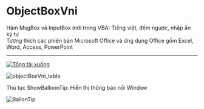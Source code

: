 # ObjectBoxVni

 Hàm MsgBox và InputBox mới trong VBA: Tiếng việt, đếm ngược, nhập ẩn ký tự\
Tương thích các phiên bản Microsoft Office và ứng dụng Office gồm Excel, Word, Access, PowerPoint

-------------------------------------------------------------------------
[![Tổng tải xuống](https://img.shields.io/github/downloads/SanbiVN/TranslateXL/total.svg)](https://github.com/SanbiVN/ObjectBoxVni/releases/download/ObjectBox/ObjectBoxVni_v3.34.xlsm)


![objectBoxVni_table](https://github.com/SanbiVN/ObjectBoxVni/assets/58664571/52392a4a-7d99-48c4-b2c3-d3514b273842)

Thủ tục ShowBalloonTip:
Hiển thị thông báo nổi Window

![BallonTip](https://github.com/user-attachments/assets/4723b130-959d-4df1-bb33-3fdf118e555b)
